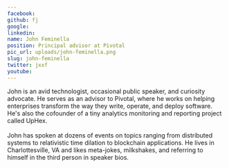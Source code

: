```yaml
---
facebook: 
github: fj
google: 
linkedin: 
name: John Feminella
position: Principal advisor at Pivotal
pic_url: uploads/john-feminella.png
slug: john-feminella
twitter: jxxf
youtube: 
---
```

<p>John&nbsp;is an avid technologist, occasional public speaker, and curiosity advocate. He serves as an advisor to Pivotal, where he works on helping enterprises transform the way they write, operate, and deploy software. He&#39;s also the cofounder of a tiny analytics monitoring and reporting project called UpHex.<br />
<br />
John has spoken at dozens of events on topics ranging from distributed systems to relativistic time dilation to blockchain applications. He lives in Charlottesville, VA and likes meta-jokes, milkshakes, and referring to himself in the third person in speaker bios.</p>
